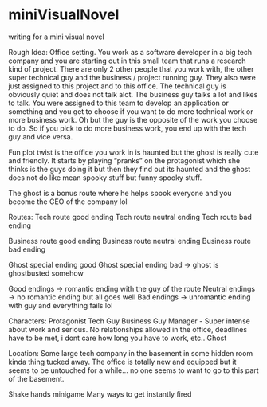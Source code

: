 # miniVisualNovel
writing for a mini visual novel

Rough Idea:
Office setting. You work as a software developer in a big tech company and you are starting out in this small team that runs a research kind of project. There are only 2 other people that you work with, the other super technical guy and the business / project running guy. They also were just assigned to this project and to this office. The technical guy is obviously quiet and does not talk alot. The business guy talks a lot and likes to talk. You were assigned to this team to develop an application or something and you get to choose if you want to do more technical work or more business work. Oh but the guy is the opposite of the work you choose to do. So if you pick to do more business work, you end up with the tech guy and vice versa. 

Fun plot twist is the office you work in is haunted but the ghost is really cute and friendly. It starts by playing “pranks” on the protagonist which she thinks is the guys doing it but then they find out its haunted and the ghost does not do like mean spooky stuff but funny spooky stuff.

The ghost is a bonus route where he helps spook everyone and you become the CEO of the company lol

Routes:
Tech route good ending
Tech route neutral ending
Tech route bad ending

Business route good ending
Business route neutral ending
Business route bad ending

Ghost special ending good
Ghost special ending bad -> ghost is ghostbusted somehow

Good endings -> romantic ending with the guy of the route
Neutral endings -> no romantic ending but all goes well
Bad endings -> unromantic ending with guy and everything fails lol

Characters:
Protagonist
Tech Guy
Business Guy
Manager - Super intense about work and serious. No relationships allowed in the office, deadlines have to be met, i dont care how long you have to work, etc..
Ghost

Location:
Some large tech company in the basement in some hidden room kinda thing tucked away. The office is totally new and equipped but it seems to be untouched for a while… no one seems to want to go to this part of the basement.

Shake hands minigame
Many ways to get instantly fired
